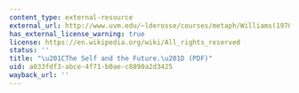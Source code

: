 ```yaml
---
content_type: external-resource
external_url: http://www.uvm.edu/~lderosse/courses/metaph/Williams(1970).pdf
has_external_license_warning: true
license: https://en.wikipedia.org/wiki/All_rights_reserved
status: ''
title: "\u201CThe Self and the Future.\u201D (PDF)"
uid: a033fdf3-abce-4f71-b0ae-c8890a2d3425
wayback_url: ''
---
```

